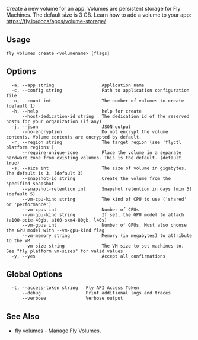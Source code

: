 Create a new volume for an app. Volumes are persistent storage for
		Fly Machines. The default size is 3 GB. Learn how to add a volume to
		your app: https://fly.io/docs/apps/volume-storage/

## Usage
~~~
fly volumes create <volumename> [flags]
~~~

## Options

~~~
  -a, --app string                  Application name
  -c, --config string               Path to application configuration file
  -n, --count int                   The number of volumes to create (default 1)
  -h, --help                        help for create
      --host-dedication-id string   The dedication id of the reserved hosts for your organization (if any)
  -j, --json                        JSON output
      --no-encryption               Do not encrypt the volume contents. Volume contents are encrypted by default.
  -r, --region string               The target region (see 'flyctl platform regions')
      --require-unique-zone         Place the volume in a separate hardware zone from existing volumes. This is the default. (default true)
  -s, --size int                    The size of volume in gigabytes. The default is 3. (default 3)
      --snapshot-id string          Create the volume from the specified snapshot
      --snapshot-retention int      Snapshot retention in days (min 5) (default 5)
      --vm-cpu-kind string          The kind of CPU to use ('shared' or 'performance')
      --vm-cpus int                 Number of CPUs
      --vm-gpu-kind string          If set, the GPU model to attach (a100-pcie-40gb, a100-sxm4-80gb, l40s)
      --vm-gpus int                 Number of GPUs. Must also choose the GPU model with --vm-gpu-kind flag
      --vm-memory string            Memory (in megabytes) to attribute to the VM
      --vm-size string              The VM size to set machines to. See "fly platform vm-sizes" for valid values
  -y, --yes                         Accept all confirmations
~~~

## Global Options

~~~
  -t, --access-token string   Fly API Access Token
      --debug                 Print additional logs and traces
      --verbose               Verbose output
~~~

## See Also

* [fly volumes](/docs/flyctl/fly-volumes/)	 - Manage Fly Volumes.

